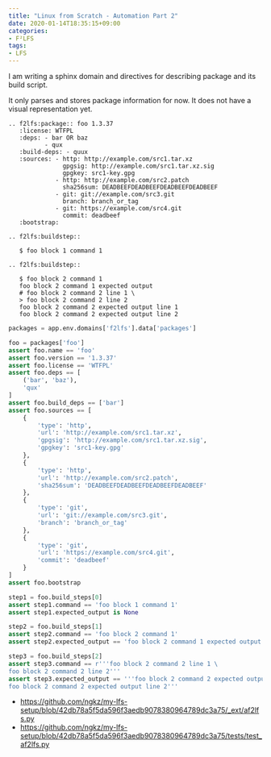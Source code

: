 ```yaml
---
title: "Linux from Scratch - Automation Part 2"
date: 2020-01-14T18:35:15+09:00
categories:
- F²LFS
tags:
- LFS
---
```


I am writing a sphinx domain and directives for describing package and its build script.

It only parses and stores package information for now. It does not have a visual representation yet.

<!--more-->

```plain
.. f2lfs:package:: foo 1.3.37
   :license: WTFPL
   :deps: - bar OR baz
          - qux
   :build-deps: - quux
   :sources: - http: http://example.com/src1.tar.xz
               gpgsig: http://example.com/src1.tar.xz.sig
               gpgkey: src1-key.gpg
             - http: http://example.com/src2.patch
               sha256sum: DEADBEEFDEADBEEFDEADBEEFDEADBEEF
             - git: git://example.com/src3.git
               branch: branch_or_tag
             - git: https://example.com/src4.git
               commit: deadbeef
   :bootstrap:

.. f2lfs:buildstep::

   $ foo block 1 command 1

.. f2lfs:buildstep::

   $ foo block 2 command 1
   foo block 2 command 1 expected output
   # foo block 2 command 2 line 1 \
   > foo block 2 command 2 line 2
   foo block 2 command 2 expected output line 1
   foo block 2 command 2 expected output line 2
```

```python
packages = app.env.domains['f2lfs'].data['packages']

foo = packages['foo']
assert foo.name == 'foo'
assert foo.version == '1.3.37'
assert foo.license == 'WTFPL'
assert foo.deps == [
    ('bar', 'baz'),
    'qux'
]
assert foo.build_deps == ['bar']
assert foo.sources == [
    {
        'type': 'http',
        'url': 'http://example.com/src1.tar.xz',
        'gpgsig': 'http://example.com/src1.tar.xz.sig',
        'gpgkey': 'src1-key.gpg'
    },
    {
        'type': 'http',
        'url': 'http://example.com/src2.patch',
        'sha256sum': 'DEADBEEFDEADBEEFDEADBEEFDEADBEEF'
    },
    {
        'type': 'git',
        'url': 'git://example.com/src3.git',
        'branch': 'branch_or_tag'
    },
    {
        'type': 'git',
        'url': 'https://example.com/src4.git',
        'commit': 'deadbeef'
    }
]
assert foo.bootstrap

step1 = foo.build_steps[0]
assert step1.command == 'foo block 1 command 1'
assert step1.expected_output is None

step2 = foo.build_steps[1]
assert step2.command == 'foo block 2 command 1'
assert step2.expected_output == 'foo block 2 command 1 expected output'

step3 = foo.build_steps[2]
assert step3.command == r'''foo block 2 command 2 line 1 \
foo block 2 command 2 line 2'''
assert step3.expected_output == '''foo block 2 command 2 expected output line 1
foo block 2 command 2 expected output line 2'''
```

- https://github.com/ngkz/my-lfs-setup/blob/42db78a5f5da596f3aedb9078380964789dc3a75/_ext/af2lfs.py
- https://github.com/ngkz/my-lfs-setup/blob/42db78a5f5da596f3aedb9078380964789dc3a75/tests/test_af2lfs.py
